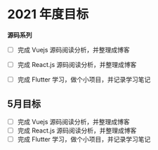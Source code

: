 # 2021 年度目标

**源码系列**

- [ ] 完成 Vuejs 源码阅读分析，并整理成博客
- [ ] 完成 React.js 源码阅读分析，并整理成博客
- [ ] 完成 Flutter 学习，做个小项目，并记录学习笔记


## 5月目标

- [ ] 完成 Vuejs 源码阅读分析，并整理成博客
- [ ] 完成 React.js 源码阅读分析，并整理成博客
- [ ] 完成 Flutter 学习，做个小项目，并记录学习笔记
